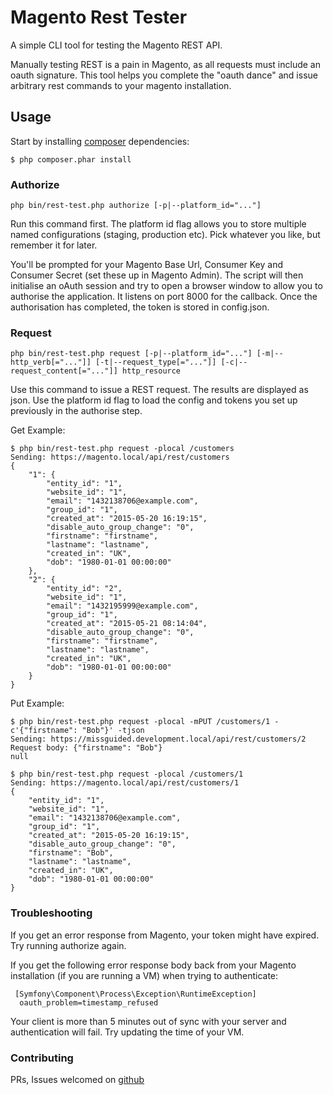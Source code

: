 # Magento Rest Tester

A simple CLI tool for testing the Magento REST API.

Manually testing REST is a pain in Magento, as all requests must include an oauth signature.
This tool helps you complete the "oauth dance" and issue arbitrary rest commands to your magento installation.

## Usage

Start by installing [composer](https://getcomposer.org/) dependencies:

    $ php composer.phar install

### Authorize

    php bin/rest-test.php authorize [-p|--platform_id="..."]

Run this command first.  The platform id flag allows you to store multiple named configurations (staging, production etc). Pick whatever you like, but remember it for later.

You'll be prompted for your Magento Base Url, Consumer Key and Consumer Secret (set these up in Magento Admin).
The script will then initialise an oAuth session and try to open a browser window to allow you to authorise the application. 
It listens on port 8000 for the callback.  Once the authorisation has completed, the token is stored in config.json.

### Request

    php bin/rest-test.php request [-p|--platform_id="..."] [-m|--http_verb[="..."]] [-t|--request_type[="..."]] [-c|--request_content[="..."]] http_resource

Use this command to issue a REST request.  The results are displayed as json.  Use the platform id flag to load the config and tokens you set up previously in the authorise step.

Get Example:

    $ php bin/rest-test.php request -plocal /customers
    Sending: https://magento.local/api/rest/customers
    {
        "1": {
            "entity_id": "1",
            "website_id": "1",
            "email": "1432138706@example.com",
            "group_id": "1",
            "created_at": "2015-05-20 16:19:15",
            "disable_auto_group_change": "0",
            "firstname": "firstname",
            "lastname": "lastname",
            "created_in": "UK",
            "dob": "1980-01-01 00:00:00"
        },
        "2": {
            "entity_id": "2",
            "website_id": "1",
            "email": "1432195999@example.com",
            "group_id": "1",
            "created_at": "2015-05-21 08:14:04",
            "disable_auto_group_change": "0",
            "firstname": "firstname",
            "lastname": "lastname",
            "created_in": "UK",
            "dob": "1980-01-01 00:00:00"
        }
    }

Put Example:

    $ php bin/rest-test.php request -plocal -mPUT /customers/1 -c'{"firstname": "Bob"}' -tjson
    Sending: https://missguided.development.local/api/rest/customers/2
    Request body: {"firstname": "Bob"}
    null

    $ php bin/rest-test.php request -plocal /customers/1
    Sending: https://magento.local/api/rest/customers/1
    {
        "entity_id": "1",
        "website_id": "1",
        "email": "1432138706@example.com",
        "group_id": "1",
        "created_at": "2015-05-20 16:19:15",
        "disable_auto_group_change": "0",
        "firstname": "Bob",
        "lastname": "lastname",
        "created_in": "UK",
        "dob": "1980-01-01 00:00:00"
    }


### Troubleshooting

If you get an error response from Magento, your token might have expired.  Try running authorize again.

If you get the following error response body back from your Magento installation (if you are running a VM) when trying to authenticate:

     [Symfony\Component\Process\Exception\RuntimeException]
      oauth_problem=timestamp_refused

Your client is more than 5 minutes out of sync with your server and authentication will fail. Try updating the time of your VM.

### Contributing

PRs, Issues welcomed on [github](https://github.com/orukusaki/magento-rest-test)
